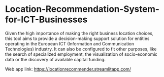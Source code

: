 # Location-Recommendation-System-for-ICT-Businesses
Given the high importance of making the right business location choices, this tool aims to provide a decision-making support solution for entities operating in the European ICT (Information and Communication Technologies) industry. It can also be configured to fit other purposes, like the search of specialized employment, the visualization of socio-economic data or the discovery of available capital funding.

Web app link: https://locationrecommender.streamlitapp.com/
